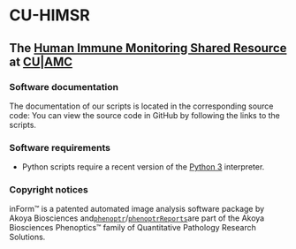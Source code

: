 # CU-HIMSR
## The [Human Immune Monitoring Shared Resource](https://medschool.cuanschutz.edu/immunology-immunotherapy/himsr) at [CU](https://www.ucdenver.edu/)|[AMC](https://www.cuanschutz.edu/)

### Software documentation
The documentation of our scripts is located in the corresponding source code: You can view the source code in GitHub by following the links to the scripts.

### Software requirements
* Python scripts require a recent version of the [Python 3](https://www.python.org/downloads/) interpreter.

### Copyright notices
inForm™ is a patented automated image analysis software package by Akoya Biosciences and[`phenoptr`](https://github.com/akoyabio/phenoptr)/[`phenoptrReports`](https://github.com/akoyabio/phenoptrReports)are part of the Akoya Biosciences Phenoptics™ family of Quantitative Pathology Research Solutions.
